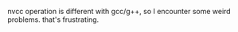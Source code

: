 
nvcc operation is different with gcc/g++, so I encounter some weird problems. that's frustrating.




